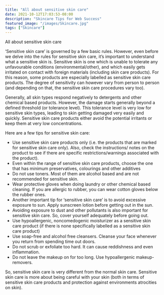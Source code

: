 ```yaml
---
title: "All about sensitive skin care"
date: 2021-10-12T17:03:53-08:00
description: "Skincare Tips for Web Success"
featured_image: "/images/Skincare.jpg"
tags: ["Skincare"]
---
```


All about sensitive skin care 

‘Sensitive skin care’ is governed by a few basic rules. However, even before we delve into the rules for sensitive skin care, it’s important to understand what a sensitive skin is. Sensitive skin is one which is unable to tolerate any unfavourable conditions (environmental/other), and which easily gets irritated on contact with foreign materials (including skin care products). For this reason, some products are especially labelled as sensitive skin care products. The degree of sensitivity can however vary from person to person (and depending on that, the sensitive skin care procedures vary too).  

Generally, all skin types respond negatively to detergents and other chemical based products. However, the damage starts generally beyond a defined threshold (or tolerance level). This tolerance level is very low for sensitive skin types, leading to skin getting damaged very easily and quickly.  Sensitive skin care products either avoid the potential irritants or keep them at very low concentrations. 

Here are a few tips for sensitive skin care:
* Use sensitive skin care products only (i.e. the products that are marked for sensitive skin care only). Also, check the instructions/ notes on the product to see if there are specific restrictions/warnings associated with the product).
* Even within the range of sensitive skin care products, choose the one that has minimum preservatives, colourings and other additives
* Do not use toners. Most of them are alcohol based and are not recommended for sensitive skin.
* Wear protective gloves when doing laundry or other chemical based cleaning.  If you are allergic to rubber, you can wear cotton gloves below the rubber ones.
* Another important tip for ‘sensitive skin care’ is to avoid excessive exposure to sun. Apply sunscreen lotion before getting out in the sun.
* Avoiding exposure to dust and other pollutants is also important for sensitive skin care. So, cover yourself adequately before going out.
* Use hypoallergenic, noncomedogenic moisturizer as a sensitive skin care product (if there is none specifically labelled as a sensitive skin care product)
* Use soap-free and alcohol free cleansers. Cleanse your face whenever you return from spending time out doors. 
* Do not scrub or exfoliate too hard. It can cause reddishness and even inflammation.
* Do not leave the makeup on for too long. Use hypoallergenic makeup- removers.

So, sensitive skin care is very different from the normal skin care. Sensitive skin care is more about being careful with your skin (both in terms of sensitive skin care products and protection against environments atrocities on skin).


